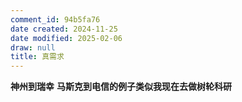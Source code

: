 ```yaml
---
comment_id: 94b5fa76
date created: 2024-11-25
date modified: 2025-02-06
draw: null
title: 真需求
---
```

**神州到瑞幸** **马斯克到电信的例子类似我现在去做树轮科研**
